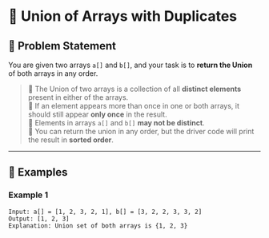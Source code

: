 # 🧮 Union of Arrays with Duplicates

## 📌 Problem Statement

You are given two arrays `a[]` and `b[]`, and your task is to **return the Union** of both arrays in any order.

> 🔹 The Union of two arrays is a collection of all **distinct elements** present in either of the arrays.  
> 🔹 If an element appears more than once in one or both arrays, it should still appear **only once** in the result.  
> 🔹 Elements in arrays `a[]` and `b[]` **may not be distinct**.  
> 🔹 You can return the union in any order, but the driver code will print the result in **sorted order**.

---

## 🎯 Examples

### Example 1
```text
Input: a[] = [1, 2, 3, 2, 1], b[] = [3, 2, 2, 3, 3, 2]
Output: [1, 2, 3]
Explanation: Union set of both arrays is {1, 2, 3}
